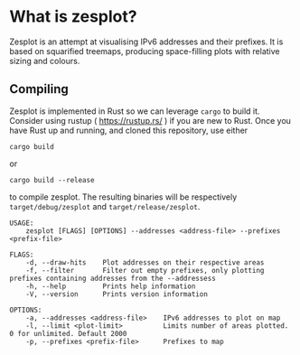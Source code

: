 # What is zesplot?

Zesplot is an attempt at visualising IPv6 addresses and their prefixes. It is
based on squarified treemaps, producing space-filling plots with relative
sizing and colours. 


## Compiling

Zesplot is implemented in Rust so we can leverage `cargo` to build it. Consider
using rustup ( https://rustup.rs/ ) if you are new to Rust. Once you have Rust
up and running, and cloned this repository, use either

	cargo build

or

	cargo build --release

to compile zesplot. The resulting binaries will be respectively
`target/debug/zesplot` and `target/release/zesplot`.


```
USAGE:
    zesplot [FLAGS] [OPTIONS] --addresses <address-file> --prefixes <prefix-file>

FLAGS:
    -d, --draw-hits    Plot addresses on their respective areas
    -f, --filter       Filter out empty prefixes, only plotting prefixes containing addresses from the --addressess
    -h, --help         Prints help information
    -V, --version      Prints version information

OPTIONS:
    -a, --addresses <address-file>    IPv6 addresses to plot on map
    -l, --limit <plot-limit>          Limits number of areas plotted. 0 for unlimited. Default 2000
    -p, --prefixes <prefix-file>      Prefixes to map
```
